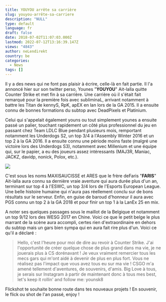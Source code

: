 ```yaml
---
title: YOUYOU arrête sa carrière
slug: youyou-arrête-sa-carriere
description: "NULL"
type: default
language: fr
draft: false
date: 2018-07-02T11:07:03.000Z
lastmod: 2022-07-12T13:16:39.147Z
views: "4843"
author: neLendirekt
country: be
categories:
  - News
tags: []
---
```

Il y a des news qui ne font pas plaisir à écrire, celle-là en fait partie. Il l'a annoncé hier sur son twitter perso, Younes "**YOUYOU**" Ait-lalla quitte Counter Strike et met fin à sa carrière. Une carrière où il s'était fait remarqué pour la première fois avec subliminaL, arrivant notamment à battre les Titan de kennyS, RpK, apEX en lan lors de la GA 2015\. Il a ensuite connu de bonnes formations du subtop avec DeadPixels et Platinium.

Celui qui s'appelait également youns ou tout simplement younes a ensuite passé un palier, touchant rapidement un côté plus professionnel du jeu en passant chez Team LDLC Blue pendant plusieurs mois, remportant notamment les Underdogs S2, un top 3/4 à l'Assembly Winter 2016 et un top 2 à la GA 2016\. Il a ensuite connu une période moins faste (malgré une victoire lors des Underdogs S3), notamment avec Millenium et une équipe qui, sur le papier, a eu des joueurs assez intéressants (MAJ3R, Maniac, JACKZ, davidp, nonick, Polox, etc.).

![](//picture/5a1f681308e96/pic.jpg)

C'est sous les noms MAXISAUCISSE et ARES que le frère deFaris "**FARIS**" Ait-lalla aura connu sa dernière vraie aventure qui aura durée plus d'un an, terminant sur top 4 à l'ESWC, un top 3/4 lors de l'Esports European League. Une belle histoire humaine qui n'aura pas réellement conclu sur de bons résultats sur le serveur. Enfin, en guise de baroud d'honneur il aura avec PGS connu un top 2 à la GA 2018 et pour finir un top 1 à la LanEx 25 en mix.

A noter ses quelques passages sous le maillot de la Belgique et notamment un top 9/12 lors des WESG 2017 en Chine. Voici ce que le petit belge le plus marrant de la scène aura accompli, certes rien d'extraordinaire en dehors du subtop mais un gars bien sympa qui en aura fait rire plus d'un. Voici ce qu'il a déclaré : 

> Hello, c'est l'heure pour moi de dire au revoir à Counter Strike. J'ai l'opportunité de créer quelque chose de plus grand dans ma vie, je ne jouerais plus à CS dorénavant ! Je veux vraiment remercier tous les mecs gars qui m'ont aidé à devenir de plus en plus fort. Vous ne réalisez pas l'impact que vous avez tous eu sur ma vie ! CSGO m'a amené tellement d'aventures, de souvenirs, d'amis. Big Love à tous, je serais sur Instagram à partir de maintenant donc à tous mes best, let's keep it rollin' and follow me: younsk8

Flickshot te souhaite bonne route dans tes nouveaux projets ! En souvenir, le flick ou shot de l'an passé, enjoy !
